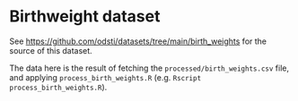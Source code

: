 # Birthweight dataset

See <https://github.com/odsti/datasets/tree/main/birth_weights> for the source
of this dataset.

The data here is the result of fetching the `processed/birth_weights.csv` file,
and applying `process_birth_weights.R` (e.g. `Rscript process_birth_weights.R`).
